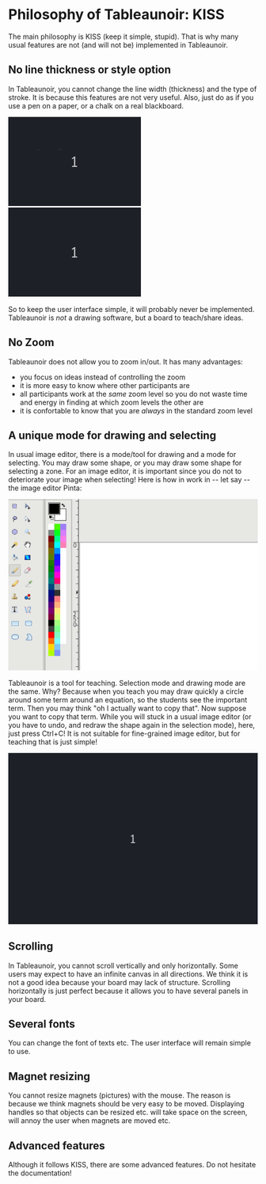 # Philosophy of Tableaunoir: KISS

The main philosophy is KISS (keep it simple, stupid). That is why many usual features are not (and will not be) implemented in Tableaunoir. 

## No line thickness or style option

In Tableaunoir, you cannot change the line width (thickness) and the type of stroke. It is because this features are not very useful. Also, just do as if you use a pen on a paper, or a chalk on a real blackboard. 

![Thick rectangle](img/thickrectangle.gif)
![Dashed rectangle](img/dashedrectangle.gif)
  
So to keep the user interface simple, it will probably never be implemented. Tableaunoir is *not* a drawing software, but a board to teach/share ideas.


## No Zoom

Tableaunoir does not allow you to zoom in/out. It has many advantages:
- you focus on ideas instead of controlling the zoom
- it is more easy to know where other participants are
- all participants work at the *same* zoom level so you do not waste time and energy in finding at which zoom levels the other are
- it is confortable to know that you are *always* in the standard zoom level


## A unique mode for drawing and selecting

In usual image editor, there is a mode/tool for drawing and a mode for selecting. You may draw some shape, or you may draw some shape for selecting a zone. For an image editor, it is important since you do not to deteriorate your image when selecting! Here is how in work in -- let say -- the image editor Pinta:

![Pinta](img/pinta_draw+select.gif)

Tableaunoir is a tool for teaching. Selection mode and drawing mode are the same. Why? Because when you teach you may draw quickly a circle around some term around an equation, so the students see the important term. Then you may think "oh I actually want to copy that". Now suppose you want to copy that term. While you will stuck in a usual image editor (or you have to undo, and redraw the shape again in the selection mode), here, just press Ctrl+C! It is not suitable for fine-grained image editor, but for teaching that is just simple!

![Tableaunoir](img/tableaunoir_draw+select.gif)

## Scrolling

In Tableaunoir, you cannot scroll vertically and only horizontally. Some users may expect to have an infinite canvas in all directions. We think it is not a good idea because your board may lack of structure. Scrolling horizontally is just perfect because it allows you to have several panels in your board.

## Several fonts

You can change the font of texts etc. The user interface will remain simple to use.

## Magnet resizing

You cannot resize magnets (pictures) with the mouse. The reason is because we think magnets should be very easy to be moved. Displaying handles so that objects can be resized etc. will take space on the screen, will annoy the user when magnets are moved etc.


## Advanced features

Although it follows KISS, there are some advanced features. Do not hesitate the documentation!



